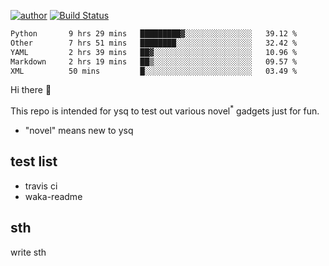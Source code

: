 [![author](https://img.shields.io/badge/author-ysq-green)](https://github.com/Yang-Shiqin)
[![Build Status](https://app.travis-ci.com/Yang-Shiqin/testall.svg?branch=main)](https://app.travis-ci.com/Yang-Shiqin/testall)

<!--START_SECTION:waka-->

```txt
Python       9 hrs 29 mins   █████████▓░░░░░░░░░░░░░░░   39.12 %
Other        7 hrs 51 mins   ████████░░░░░░░░░░░░░░░░░   32.42 %
YAML         2 hrs 39 mins   ██▓░░░░░░░░░░░░░░░░░░░░░░   10.96 %
Markdown     2 hrs 19 mins   ██▒░░░░░░░░░░░░░░░░░░░░░░   09.57 %
XML          50 mins         █░░░░░░░░░░░░░░░░░░░░░░░░   03.49 %
```

<!--END_SECTION:waka-->

Hi there 👋

This repo is intended for ysq to test out various novel<sup>*</sup> gadgets just for fun.

- "novel" means new to ysq

## test list
- travis ci
- waka-readme


## sth
write sth

